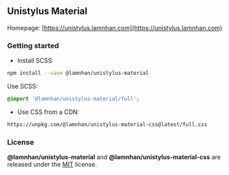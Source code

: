 ## Unistylus Material

Homepage: [https://unistylus.lamnhan.com](https://unistylus.lamnhan.com)

### Getting started

- Install SCSS:

```sh
npm install --save @lamnhan/unistylus-material
```

Use SCSS:

```scss
@import '@lamnhan/unistylus-material/full';
```

- Use CSS from a CDN:

```html
https://unpkg.com/@lamnhan/unistylus-material-css@latest/full.css
```

### License

**@lamnhan/unistylus-material** and **@lamnhan/unistylus-material-css** are released under the [MIT](https://github.com/lamnhan/unistylus-material/blob/master/LICENSE) license.
